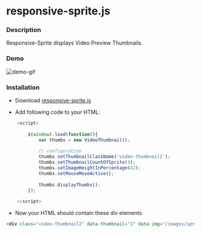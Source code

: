 # responsive-sprite.js

### Description
Responsive-Sprite displays Video Preview Thumbnails.

### Demo
![demo-gif](https://cloud.githubusercontent.com/assets/7879175/15327639/7667f508-1c52-11e6-886d-b79f53db8d4b.gif)

### Installation
+ Download [responsive-sprite.js](https://raw.githubusercontent.com/lidox/responsive-sprite/master/responsive-sprite.js)

+ Add following code to your HTML:
```javascript
	<script>
		
		$(window).load(function(){
			var thumbs = new VideoThumbnail();
			
			// configuration
			thumbs.setThumbnailClassName('video-thumbnail2');
			thumbs.setThumbnailCountOfSprite(4);
			thumbs.setImageHeightInPercentage(42);
			thumbs.setMouseMoveActive();
			
			thumbs.displayThumbs();	
		});
		
	</script>

```
+ Now your HTML should contain these div elements
```HTML
<div class="video-thumbnail2" data-thumbnail="3" data-img="/images/sprite-example.jpg"></div>
```
